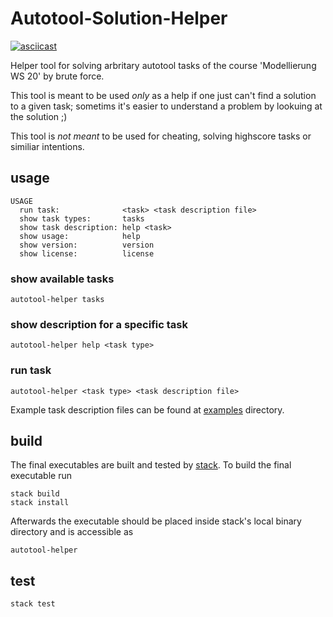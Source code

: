 # Autotool-Solution-Helper

[![asciicast](https://asciinema.org/a/w4pZWKj9jVQNm05mvsGmk33W6.png)](https://asciinema.org/a/w4pZWKj9jVQNm05mvsGmk33W6)

Helper tool for solving arbritary autotool tasks of the course 'Modellierung WS 20' by brute force.

This tool is meant to be used *only* as a help if one just can't find a solution to a given
task; sometims it's easier to understand a problem by lookuing at the solution ;)

This tool is *not meant* to be used for cheating, solving highscore tasks or similiar intentions.

## usage

```
USAGE
  run task:              <task> <task description file>
  show task types:       tasks
  show task description: help <task>
  show usage:            help
  show version:          version
  show license:          license
```

### show available tasks

```
autotool-helper tasks
```

### show description for a specific task

```
autotool-helper help <task type>
```

### run task

```
autotool-helper <task type> <task description file>
```

Example task description files can be found at [examples](./examples) directory.


## build
The final executables are built and tested by [stack](stack). To build the final executable run

```
stack build
stack install
```

Afterwards the executable should be placed inside stack's local binary directory and is accessible
as 
```
autotool-helper
```
## test
```
stack test
```

[stack]: https://docs.haskellstack.org/en/stable/README/
